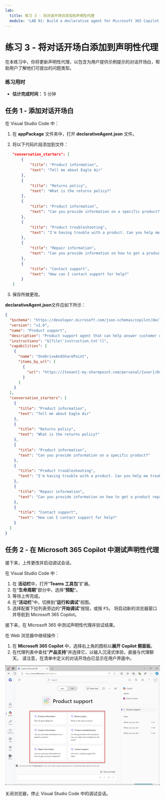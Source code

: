 ```yaml
---
lab:
  title: 练习 3 - 将对话开场白添加到声明性代理
  module: 'LAB 01: Build a declarative agent for Microsoft 365 Copilot using Visual Studio Code'
---
```


# 练习 3 - 将对话开场白添加到声明性代理

在本练习中，你将更新声明性代理，以包含为用户提供示例提示的对话开场白，帮助用户了解他们可提出的问题类型。

### 练习用时

- **估计完成时间：** 5 分钟

## 任务 1 - 添加对话开场白

在 Visual Studio Code 中：

1. 在 **appPackage** 文件夹中，打开 **declarativeAgent.json** 文件。
1. 将以下代码片段添加到文件：

   ```json
   "conversation_starters": [
       {
           "title": "Product information",
           "text": "Tell me about Eagle Air"
       },
       {
           "title": "Returns policy",
           "text": "What is the returns policy?"
       },
       {
           "title": "Product information",
           "text": "Can you provide information on a specific product?"
       },
       {
           "title": "Product troubleshooting",
           "text": "I'm having trouble with a product. Can you help me troubleshoot the issue?"
       },
       {
           "title": "Repair information",
           "text": "Can you provide information on how to get a product repaired?"
       },
       {
           "title": "Contact support",
           "text": "How can I contact support for help?"
       }
   ]
   ```

1. 保存所做更改。

**declarativeAgent.json**文件应如下所示：

```json
{
  "$schema": "https://developer.microsoft.com/json-schemas/copilot/declarative-agent/v1.0/schema.json",
  "version": "v1.0",
  "name": "Product support",
  "description": "Product support agent that can help answer customer queries about Contoso Electronics products",
  "instructions": "$[file('instruction.txt')]",
  "capabilities": [
    {
      "name": "OneDriveAndSharePoint",
      "items_by_url": [
        {
          "url": "https://{tenant}-my.sharepoint.com/personal/{user}/Documents/Products"
        }
      ]
    }
  ],
  "conversation_starters": [
    {
      "title": "Product information",
      "text": "Tell me about Eagle Air"
    },
    {
      "title": "Returns policy",
      "text": "What is the returns policy?"
    },
    {
      "title": "Product information",
      "text": "Can you provide information on a specific product?"
    },
    {
      "title": "Product troubleshooting",
      "text": "I'm having trouble with a product. Can you help me troubleshoot the issue?"
    },
    {
      "title": "Repair information",
      "text": "Can you provide information on how to get a product repaired?"
    },
    {
      "title": "Contact support",
      "text": "How can I contact support for help?"
    }
  ]
}
```

## 任务 2 - 在 Microsoft 365 Copilot 中测试声明性代理

接下来，上传更改并启动调试会话。

在 Visual Studio Code 中：

1. 在 **活动栏**中，打开“**Teams 工具包**”扩展。
1. 在“**生命周期**”部分中，选择“**预配**”。
1. 等待上传完成。
1. 在“**活动栏**”中，切换到“**运行和调试**”视图。
1. 选择配置下拉列表旁边的“**开始调试**”按钮，或按 <kbd>F5</kbd>。 将启动新的浏览器窗口并导航到 Microsoft 365 Copilot。

接下来，在 Microsoft 365 中测试声明性代理并验证结果。

在 Web 浏览器中继续操作：

1. 在 **Microsoft 365 Copilot** 中，选择右上角的图标以**展开 Copilot 侧面板**。
1. 在代理列表中查找“**产品支持**”并选择它，以输入沉浸式体验，直接与代理聊天。 请注意，在清单中定义的对话开场白已显示在用户界面中。

![Microsoft Edge 的屏幕截图，其中显示了在沉浸式体验中使用自定义对话开场白的产品支持声明性代理。](../media/LAB_01/test-conversation-starters.png)

关闭浏览器，停止 Visual Studio Code 中的调试会话。